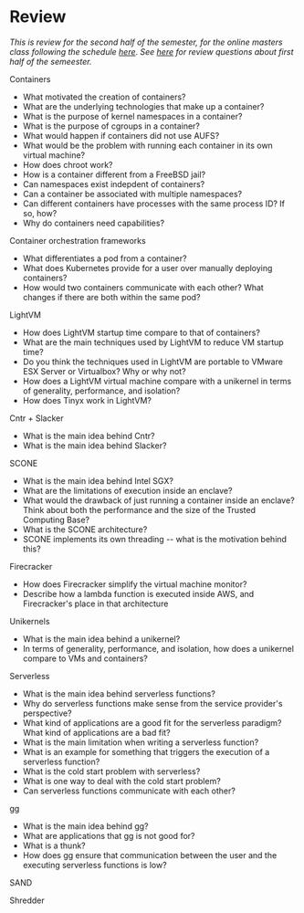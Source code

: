 Review
======

*This is review for the second half of the semester, for the online masters class following the schedule [here](https://github.com/vijay03/cs360v-f20/blob/master/schedule.md)*.
*See [here](https://github.com/vijay03/cs360v-f21/blob/main/review-questions.md) for review questions about first half of the semeester.*

Containers
- What motivated the creation of containers?
- What are the underlying technologies that make up a container?
- What is the purpose of kernel namespaces in a container? 
- What is the purpose of cgroups in a container? 
- What would happen if containers did not use AUFS? 
- What would be the problem with running each container in its own virtual machine?
- How does chroot work?
- How is a container different from a FreeBSD jail?
- Can namespaces exist indepdent of containers? 
- Can a container be associated with multiple namespaces?
- Can different containers have processes with the same process ID? If so, how?
- Why do containers need capabilities? 

Container orchestration frameworks
- What differentiates a pod from a container?
- What does Kubernetes provide for a user over manually deploying containers?
- How would two containers communicate with each other? What changes if there are both within the same pod? 

LightVM
- How does LightVM startup time compare to that of containers?
- What are the main techniques used by LightVM to reduce VM startup time? 
- Do you think the techniques used in LightVM are portable to VMware ESX Server or Virtualbox? Why or why not?
- How does a LightVM virtual machine compare with a unikernel in terms of generality, performance, and isolation?
- How does Tinyx work in LightVM?

Cntr + Slacker
- What is the main idea behind Cntr?
- What is the main idea behind Slacker?

SCONE
- What is the main idea behind Intel SGX?
- What are the limitations of execution inside an enclave?
- What would the drawback of just running a container inside an enclave? Think about both the performance and the size of the Trusted Computing Base?
- What is the SCONE architecture?
- SCONE implements its own threading -- what is the motivation behind this?

Firecracker
- How does Firecracker simplify the virtual machine monitor?
- Describe how a lambda function is executed inside AWS, and Firecracker's place in that architecture 

Unikernels
- What is the main idea behind a unikernel?
- In terms of generality, performance, and isolation, how does a unikernel compare to VMs and containers?

Serverless
- What is the main idea behind serverless functions?
- Why do serverless functions make sense from the service provider's perspective?
- What kind of applications are a good fit for the serverless paradigm? What kind of applications are a bad fit?
- What is the main limitation when writing a serverless function?
- What is an example for something that triggers the execution of a serverless function?
- What is the cold start problem with serverless?
- What is one way to deal with the cold start problem?
- Can serverless functions communicate with each other?

gg
- What is the main idea behind gg?
- What are applications that gg is not good for?
- What is a thunk?
- How does gg ensure that communication between the user and the executing serverless functions is low?

SAND

Shredder

